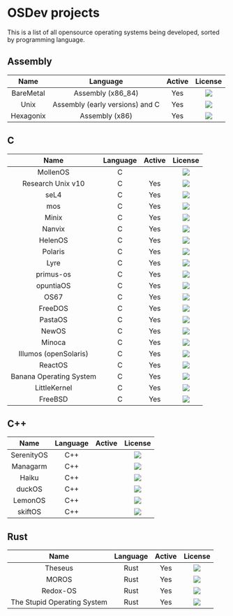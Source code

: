 # OSDev projects

This is a list of all opensource operating systems being developed, sorted by programming language.

## Assembly

| Name          | Language        | Active | License |
|:-------------:|:---------------:|:------:|:-------:|
| BareMetal              | Assembly (x86_84)                | Yes       | ![](https://img.shields.io/github/license/ReturnInfinity/BareMetal.svg)        |
| Unix              | Assembly (early versions) and C                | Yes       | ![](https://img.shields.io/github/license/dspinellis/unix-history-repo.svg)        |
| Hexagonix              | Assembly (x86)                | Yes       | ![](https://img.shields.io/github/license/Hexagonix/hexagonix.svg)        |

## C

| Name          | Language        | Active | License |
|:-------------:|:---------------:|:------:|:-------:|
| MollenOS              | C                |        | ![](https://img.shields.io/github/license/Meulengracht/MollenOS.svg)        |
| Research Unix v10              | C                | Yes       | ![](https://img.shields.io/github/license/Alhadis/Research-Unix-v10.svg)        |
| seL4              | C                | Yes       | ![](https://img.shields.io/github/license/seL4/seL4.svg)        |
| mos              | C                | Yes       | ![](https://img.shields.io/github/license/MQuy/mos.svg)        |
| Minix              | C                | Yes       | ![](https://img.shields.io/github/license/Stichting-MINIX-Research-Foundation/minix.svg)        |
| Nanvix              | C                | Yes       | ![](https://img.shields.io/github/license/nanvix/nanvix.svg)        |
| HelenOS              | C                | Yes       | ![](https://img.shields.io/github/license/HelenOS/helenos.svg)        |
| Polaris              | C                | Yes       | ![](https://img.shields.io/github/license/NSG650/Polaris.svg)        |
| Lyre              | C                | Yes       | ![](https://img.shields.io/github/license/lyre-os/lyre.svg)        |
| primus-os              | C                | Yes       | ![](https://img.shields.io/github/license/araujo88/primus-os.svg)        |
| opuntiaOS              | C                | Yes       | ![](https://img.shields.io/github/license/opuntiaOS-Project/opuntiaOS.svg)        |
| OS67              | C                | Yes       | ![](https://img.shields.io/github/license/SilverRainZ/OS67.svg)        |
| FreeDOS              | C                | Yes       | ![](https://img.shields.io/github/license/FDOS/kernel.svg)        |
| PastaOS              | C                | Yes       | ![](https://img.shields.io/github/license/arighi/pastaos.svg)        |
| NewOS              | C                | Yes       | ![](https://img.shields.io/github/license/travisg/newos.svg)        |
| Minoca              | C                | Yes       | ![](https://img.shields.io/github/license/minoca/os.svg)        |
| Illumos (openSolaris)              | C                | Yes       | ![](https://img.shields.io/github/license/illumos/illumos-gate.svg)        |
| ReactOS              | C                | Yes       | ![](https://img.shields.io/github/license/reactos/reactos.svg)        |
| Banana Operating System              | C                | Yes       | ![](https://img.shields.io/github/license/alexdboxall/Banana-Operating-System.svg)        |
| LittleKernel              | C                | Yes       | ![](https://img.shields.io/github/license/littlekernel/lk.svg)        |
| FreeBSD              | C                | Yes       | ![](https://img.shields.io/github/license/freebsd/freebsd-src.svg)        |

## C++

| Name          | Language        | Active | License |
|:-------------:|:---------------:|:------:|:-------:|
| SerenityOS              | C++                |        | ![](https://img.shields.io/github/license/SerenityOS/serenity.svg)        |
| Managarm              | C++                |        | ![](https://img.shields.io/github/license/managarm/managarm.svg)        |
| Haiku              | C++                |        | ![](https://img.shields.io/github/license/haiku/haiku.svg)        |
| duckOS              | C++                |        | ![](https://img.shields.io/github/license/byteduck/duckOS.svg)        |
| LemonOS              | C++                |        | ![](https://img.shields.io/github/license/LemonOSProject/LemonOS.svg)        |
| skiftOS              | C++                |        | ![](https://img.shields.io/github/license/skiftOS/skift.svg)        |

## Rust

| Name          | Language        | Active | License |
|:-------------:|:---------------:|:------:|:-------:|
| Theseus               | Rust                |    Yes    | ![](https://img.shields.io/github/license/theseus-os/Theseus.svg)        |
| MOROS              | Rust                | Yes       | ![](https://img.shields.io/github/license/vinc/moros.svg)        |
| Redox-OS              | Rust                | Yes       | ![](https://img.shields.io/github/license/redox-os/kernel.svg)        |
| The Stupid Operating System              | Rust                | Yes       | ![](https://img.shields.io/github/license/sos-os/kernel.svg)        |
